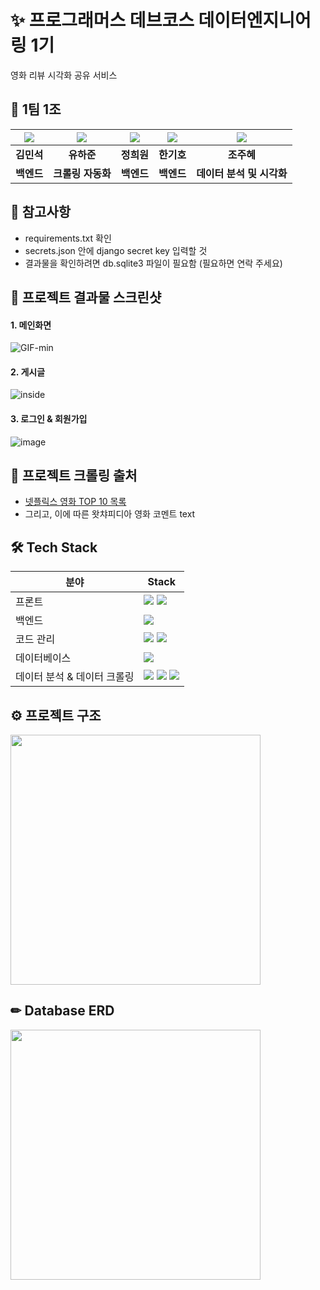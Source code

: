 # ✨ 프로그래머스 데브코스 데이터엔지니어링 1기

영화 리뷰 시각화 공유 서비스

##  📌 1팀 1조

|                                                                  ![](https://github.com/kmus1232.png)                                                                   |                                                                    ![](https://github.com/HaJunYoo.png)                                                                    |                                                                       ![](https://github.com/heewoneha.png)                                                                        |                                                                   ![](https://github.com/soomerss.png)                                                                    |                                                                       ![](https://github.com/JuHyeJO.png)
| :---------------------------------------------------------------------------------------------------------------------------------------------------------------------------: | :---------------------------------------------------------------------------------------------------------------------------------------------------------------------------------: | :-----------------------------------------------------------------------------------------------------------------------------------------------------------------------------: | :-----------------------------------------------------------------------------------------------------------------------------------------------------------------------: | :-------------------------------------------------------------------------------------------------------------------------------------------------------------------------------:
|                                                            **김민석**                                                                                  |                                                                                   **유하준**                                                                                    |                                                                                  **정희원**                                                                                  |                                                                               **한기호**                                                                                |                                                                                 **조주혜**                                                                          
|                                                                            **백엔드**                                                                            |                                                                            **크롤링 자동화**                                                                            |                                                                          **백엔드**                                                                          |                                                                          **백엔드**                                                                          |                                                                         **데이터 분석 및 시각화**                                                                          |                                                                            

## 📝 참고사항

- requirements.txt 확인
- secrets.json 안에 django secret key 입력할 것
- 결과물을 확인하려면 db.sqlite3 파일이 필요함 (필요하면 연락 주세요)

## 📸 프로젝트 결과물 스크린샷

#### 1. 메인화면

![GIF-min](https://user-images.githubusercontent.com/74031620/236456206-7d5a0fb6-aa6a-423b-82e5-f63ff05a322b.gif)


#### 2. 게시글

![inside](https://user-images.githubusercontent.com/74031620/236456703-6ecd1993-a284-4bee-90ae-564d0ed6c26f.gif)

#### 3. 로그인 & 회원가입

![image](https://user-images.githubusercontent.com/74031620/236397375-c98ba5d5-4af8-4864-8a6b-2f4ecf9f8d2c.png)


## 💬 프로젝트 크롤링 출처

- [넷플릭스 영화 TOP 10 목록](https://pedia.watcha.com/ko-KR)
- 그리고, 이에 따른 왓챠피디아 영화 코멘트 text

## 🛠 Tech Stack

| 분야        | Stack  |
| --------------- | ------------------------------------------------------------------------------------------------------------------------------------------------------------------------------------------------------------------------------------------------------------------------------------------------------------------------------------------------------------------------------------------------------------------------------------------------ |
| 프론트 | <img src="https://img.shields.io/badge/html-F05132?style=for-the-badge&logo=html5&logoColor=black"> <img src="https://img.shields.io/badge/css-61DAFB?style=for-the-badge&logo=css3&logoColor=black"> |
| 백엔드 | <img src="https://img.shields.io/badge/Django-173B0B?style=for-the-badge&logo=django&logoColor=white"> |
| 코드 관리 | <img src="https://img.shields.io/badge/git-F05032?style=for-the-badge&logo=git&logoColor=black"> <img src="https://img.shields.io/badge/github-181717?style=for-the-badge&logo=github&logoColor=white"> |
| 데이터베이스 | <img src="https://img.shields.io/badge/sqlite-4479A1?style=for-the-badge&logo=sqlite&logoColor=white">  |
데이터 분석 & 데이터 크롤링 | <img src="https://img.shields.io/badge/jupyter notebook-D9D9D9?style=for-the-badge&logo=jupyter&logoColor=orange"> <img src="https://img.shields.io/badge/github action-181717?style=for-the-badge&logo=githubactions&logoColor=white"> <img src="https://img.shields.io/badge/docker-0080FF?style=for-the-badge&logo=docker&logoColor=white"> |

## ⚙ 프로젝트 구조
<img align="center" width="400" src="https://user-images.githubusercontent.com/74031620/236468055-0751a744-adfd-434f-86f3-27d9e98e2d5f.png">

## ✏ Database ERD

<img align="center" width="400" src="https://user-images.githubusercontent.com/74031620/236463780-e30939d7-041f-415d-abe1-b1ae4ecb823b.png">